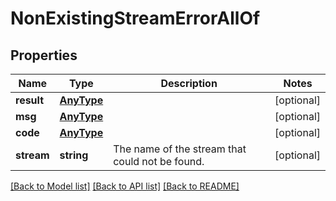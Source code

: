 # NonExistingStreamErrorAllOf

## Properties
Name | Type | Description | Notes
------------ | ------------- | ------------- | -------------
**result** | [**AnyType**](.md) |  | [optional] 
**msg** | [**AnyType**](.md) |  | [optional] 
**code** | [**AnyType**](.md) |  | [optional] 
**stream** | **string** | The name of the stream that could not be found. | [optional] 

[[Back to Model list]](../README.md#documentation-for-models) [[Back to API list]](../README.md#documentation-for-api-endpoints) [[Back to README]](../README.md)


